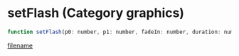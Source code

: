 # setFlash (Category graphics)

```js
function setFlash(p0: number, p1: number, fadeIn: number, duration: number, fadeOut: number): void
```

[filename](setFlash_m.md ':include')